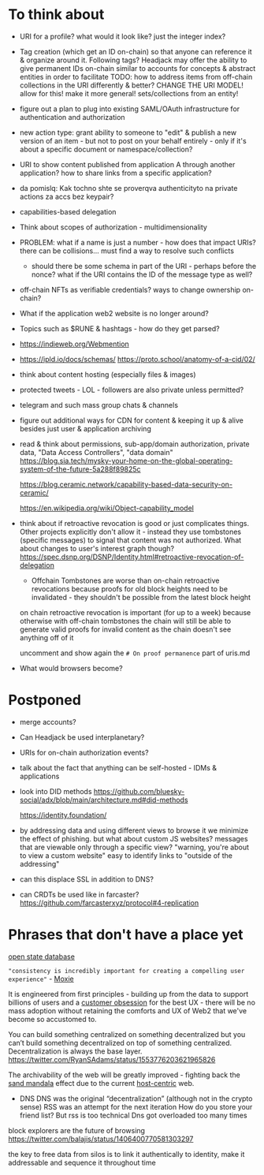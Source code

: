 # To think about

- URI for a profile? what would it look like? just the integer index?

- Tag creation (which get an ID on-chain) so that anyone can reference it & organize around it. Following tags?
    Headjack may offer the ability to give permanent IDs on-chain similar to accounts for concepts & abstract entities in order to facilitate 
    TODO: how to address items from off-chain collections in the URI differently & better?
    CHANGE THE URI MODEL! allow for this! make it more general!
    sets/collections from an entity!

- figure out a plan to plug into existing SAML/OAuth infrastructure for authentication and authorization

- new action type: grant ability to someone to "edit" & publish a new version of an item - but not to post on your behalf entirely - only if it's about a specific document or namespace/collection?

- URI to show content published from application A through another application? how to share links from a specific application?

- da pomislq: Kak tochno shte se proverqva authenticityto na private actions za accs bez keypair?

- capabilities-based delegation
- Think about scopes of authorization - multidimensionality

- PROBLEM: what if a name is just a number - how does that impact URIs? there can be collisions... must find a way to resolve such conflicts
    - should there be some schema in part of the URI - perhaps before the nonce? what if the URI contains the ID of the message type as well?

- off-chain NFTs as verifiable credentials? ways to change ownership on-chain?

- What if the application web2 website is no longer around?

- Topics such as $RUNE & hashtags - how do they get parsed?

- https://indieweb.org/Webmention

- https://ipld.io/docs/schemas/
    https://proto.school/anatomy-of-a-cid/02/

- think about content hosting (especially files & images)

- protected tweets - LOL - followers are also private unless permitted?

- telegram and such mass group chats & channels

- figure out additional ways for CDN for content & keeping it up & alive besides just user & application archiving

- read & think about permissions, sub-app/domain authorization, private data, "Data Access Controllers", "data domain"
    https://blog.sia.tech/mysky-your-home-on-the-global-operating-system-of-the-future-5a288f89825c

    https://blog.ceramic.network/capability-based-data-security-on-ceramic/

    https://en.wikipedia.org/wiki/Object-capability_model

- think about if retroactive revocation is good or just complicates things. Other projects explicitly don't allow it - instead they use tombstones (specific messages) to signal that content was not authorized. What about changes to user's interest graph though?
https://spec.dsnp.org/DSNP/Identity.html#retroactive-revocation-of-delegation
    - Offchain Tombstones are worse than on-chain retroactive revocations because proofs for old block heights need to be invalidated - they shouldn't be possible from the latest block height

    on chain retroactive revocation is important (for up to a week) because otherwise with off-chain tombstones the chain will still be able to generate valid proofs for invalid content as the chain doesn't see anything off of it

    uncomment and show again the `# On proof permanence` part of uris.md

- What would browsers become?

# Postponed

- merge accounts?

- Can Headjack be used interplanetary?

- URIs for on-chain authorization events?

- talk about the fact that anything can be self-hosted - IDMs & applications

- look into DID methods
    https://github.com/bluesky-social/adx/blob/main/architecture.md#did-methods

    https://identity.foundation/

- by addressing data and using different views to browse it we minimize the effect of phishing. but what about custom JS websites?
    messages that are viewable only through a specific view?
        "warning, you're about to view a custom website"
    easy to identify links to "outside of the addressing"

- can this displace SSL in addition to DNS?

- can CRDTs be used like in farcaster?
    https://github.com/farcasterxyz/protocol#4-replication



# Phrases that don't have a place yet

[open state database](https://twitter.com/balajis/status/1123092897664880640)

`"consistency is incredibly important for creating a compelling user experience"` - [Moxie](https://signal.org/blog/the-ecosystem-is-moving/)


It is engineered from first principles - building up from the data to support billions of users and a [customer obsession](https://twitter.com/arvanaghi/status/1537519858233008128) for the best UX - there will be no mass adoption without retaining the comforts and UX of Web2 that we've become so accustomed to.

You can build something centralized on something decentralized but you can’t build something decentralized on top of something centralized.
Decentralization is always the base layer.
https://twitter.com/RyanSAdams/status/1553776203621965826


The archivability of the web will be greatly improved - fighting back the [sand mandala](https://en.wikipedia.org/wiki/Sand_mandala) effect due to the current [host-centric](host_centric.md) web.



- DNS
    DNS was the original “decentralization” (although not in the crypto sense)
    RSS was an attempt for the next iteration
    How do you store your friend list?
    But rss is too technical
    Dns got overloaded too many times


block explorers are the future of browsing
https://twitter.com/balajis/status/1406400770581303297

the key to free data from silos is to link it authentically to identity, make it addressable and sequence it throughout time


